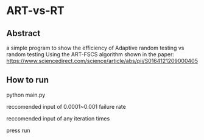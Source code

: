 # ART-vs-RT
## Abstract
a simple program to show the efficiency of Adaptive random testing vs random testing
Using the ART-FSCS algorithm shown in the paper:
https://www.sciencedirect.com/science/article/abs/pii/S0164121209000405
## How to run
python main.py

reccomended input of 0.0001~0.001 failure rate

reccomended input of any iteration times 

press run
